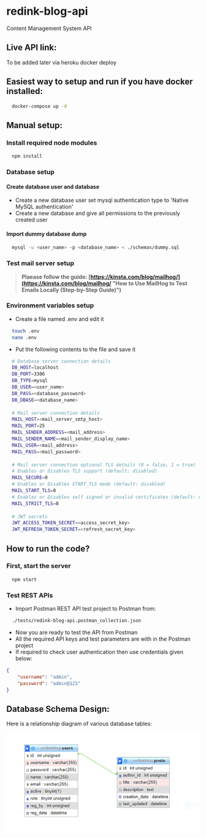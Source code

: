 # redink-blog-api
Content Management System API

## Live API link:
To be added later via heroku docker deploy

## Easiest way to setup and run if you have docker installed:
```bash
  docker-compose up -d
```

## Manual setup:
### Install required node modules
```bash
  npm install
```

### Database setup
#### Create database user and database
- Create a new database user set mysql authentication type to 'Native MySQL authentication'
- Create a new database and give all permissions to the previously created user
#### Import dummy database dump
```bash
  mysql -u <user_name> -p <database_name> < ./schemas/dummy.sql
```

### Test mail server setup
> **Plaease follow the guide: [https://kinsta.com/blog/mailhog/](https://kinsta.com/blog/mailhog/ "How to Use MailHog to Test Emails Locally (Step-by-Step Guide)")**


### Environment variables setup
- Create a file named .env and edit it
```bash
  touch .env
  nano .env
```
- Put the following contents to the file and save it
```bash
  # Database server connection details
  DB_HOST=localhost
  DB_PORT=3306
  DB_TYPE=mysql
  DB_USER=<user_name>
  DB_PASS=<database_password>
  DB_DBASE=<database_name>

  # Mail server connection details
  MAIL_HOST=<mail_server_smtp_host>
  MAIL_PORT=25
  MAIL_SENDER_ADDRESS=<mail_address>
  MAIL_SENDER_NAME=<mail_sender_display_name>
  MAIL_USER=<mail_address>
  MAIL_PASS=<mail_password>

  # Mail server connection optional TLS details (0 = false, 1 = true)
  # Enables or Disables TLS support (default: disabled)
  MAIL_SECURE=0
  # Enables or Disables START_TLS mode (default: disabled)
  MAIL_START_TLS=0
  # Enables or Disables self signed or invalid certificates (default: disabled)
  MAIL_STRICT_TLS=0

  # JWT secrets
  JWT_ACCESS_TOKEN_SECRET=<access_secret_key>
  JWT_REFRESH_TOKEN_SECRET=<refresh_secret_key>
```

## How to run the code?
### First, start the server
```bash
  npm start
```

### Test REST APIs
- Import Postman REST API test project to Postman from:
```bash
  ./tests/redink-blog-api.postman_collection.json
```
- Now you are ready to test the API from Postman
- All the required API keys and test parameters are with in the Postman project
- If required to check user authentication then use credentials given below:
```json
{
    "username": "admin",
    "password": "admin@123"
}
```

## Database Schema Design:
Here is a relationship diagram of various database tables:

![DBRelationshipDiagram](/assets/images/DBRelationshipDiagram.png)

